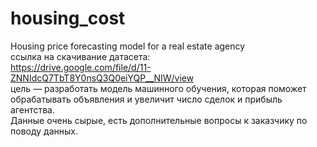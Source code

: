 # housing_cost
Housing price forecasting model for a real estate agency  
ссылка на скачивание датасета:  
https://drive.google.com/file/d/11-ZNNIdcQ7TbT8Y0nsQ3Q0eiYQP__NIW/view  
цель 
— разработать модель машинного обучения, которая поможет обрабатывать объявления и увеличит число сделок и прибыль агентства.  
Данные очень сырые, есть дополнительные вопросы к заказчику по поводу данных.

